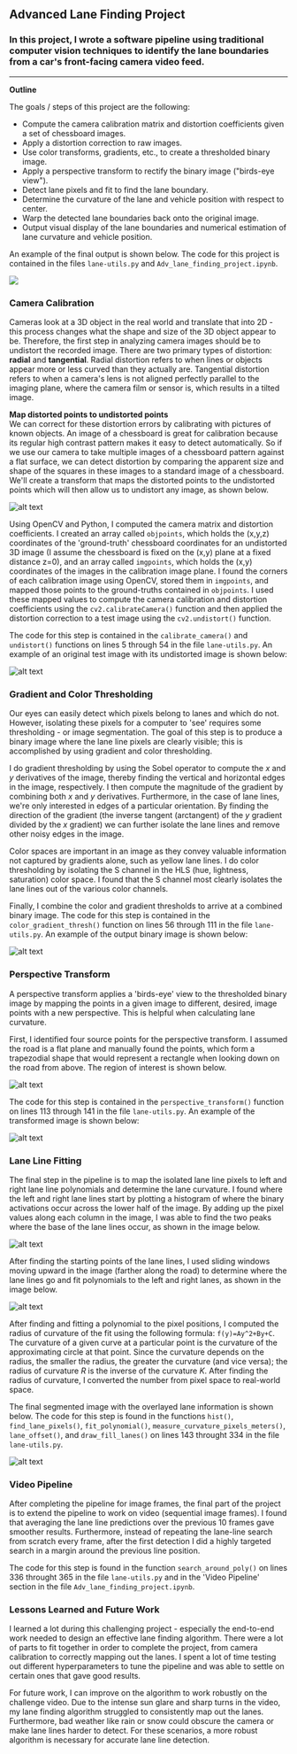 ## Advanced Lane Finding Project

### In this project, I wrote a software pipeline using traditional computer vision techniques to identify the lane boundaries from a car's front-facing camera video feed.

---

**Outline**

The goals / steps of this project are the following:

* Compute the camera calibration matrix and distortion coefficients given a set of chessboard images.
* Apply a distortion correction to raw images.
* Use color transforms, gradients, etc., to create a thresholded binary image.
* Apply a perspective transform to rectify the binary image ("birds-eye view").
* Detect lane pixels and fit to find the lane boundary.
* Determine the curvature of the lane and vehicle position with respect to center.
* Warp the detected lane boundaries back onto the original image.
* Output visual display of the lane boundaries and numerical estimation of lane curvature and vehicle position.

An example of the final output is shown below. The code for this project is contained in the files `lane-utils.py` and `Adv_lane_finding_project.ipynb`. 

![](adv_lane_line.gif)

[//]: # (Image References)

[image1]: ./img/output_images/cal_undist.jpg "cal_undist"
[image2]: ./img/output_images/test_undist.jpg "test_undist"
[image3]: ./img/output_images/test_binary.jpg "test_binary"
[image4]: ./img/output_images/test_roi.jpg "test_roi"
[image5]: ./img/output_images/test_binary_warped.jpg "test_binary_warped"
[image6]: ./img/output_images/test_histogram.jpg "test_histogram"
[image7]: ./img/output_images/test_polynomial.jpg "test_polynomial"
[image8]: ./img/output_images/test_final.jpg "test_final"
[video1]: ./project_video.mp4 "Video"

### Camera Calibration

Cameras look at a 3D object in the real world and translate that into 2D - this process changes what the shape and size of the 3D object appear to be. Therefore, the first step in analyzing camera images should be to undistort the recorded image. There are two primary types of distortion: **radial** and **tangential**. Radial distortion refers to when lines or objects appear more or less curved than they actually are. Tangential distortion refers to when a camera's lens is not aligned perfectly parallel to the imaging plane, where the camera film or sensor is, which results in a tilted image. 
  
**Map distorted points to undistorted points**       
We can correct for these distortion errors by calibrating with pictures of known objects. An image of a chessboard is great for calibration because its regular high contrast pattern makes it easy to detect automatically. So if we use our camera to take multiple images of a chessboard pattern against a flat surface, we can detect distortion by comparing the apparent size and shape of the squares in these images to a standard image of a chessboard. We'll create a transform that maps the distorted points to the undistorted points which will then allow us to undistort any image, as shown below.

![alt text][image1]

Using OpenCV and Python, I computed the camera matrix and distortion coefficients. I created an array called `objpoints`, which holds the (x,y,z) coordinates of the 'ground-truth' chessboard coordinates for an undistorted 3D image (I assume the chessboard is fixed on the (x,y) plane at a fixed distance z=0), and an array called `imgpoints`, which holds the (x,y) coordinates of the images in the calibration image plane. I found the corners of each calibration image using OpenCV, stored them in `imgpoints`, and mapped those points to the ground-truths contained in `objpoints`. I used these mapped values to compute the camera calibration and distortion coefficients using the `cv2.calibrateCamera()` function and then applied the distortion correction to a test image using the `cv2.undistort()` function.

The code for this step is contained in the `calibrate_camera()` and `undistort()` functions on lines 5 through 54 in the file `lane-utils.py`. An example of an original test image with its undistorted image is shown below:

![alt text][image2]


### Gradient and Color Thresholding
Our eyes can easily detect which pixels belong to lanes and which do not. However, isolating these pixels for a computer to 'see' requires some thresholding - or image segmentation. The goal of this step is to produce a binary image where the lane line pixels are clearly visible; this is accomplished by using gradient and color thresholding. 

I do gradient thresholding by using the Sobel operator to compute the *x* and *y* derivatives of the image, thereby finding the vertical and horizontal edges in the image, respectively. I then compute the magnitude of the gradient by combining both *x* and *y* derivatives. Furthermore, in the case of lane lines, we're only interested in edges of a particular orientation. By finding the direction of the gradient (the inverse tangent (arctangent) of the *y* gradient divided by the *x* gradient) we can further isolate the lane lines and remove other noisy edges in the image.

Color spaces are important in an image as they convey valuable information not captured by gradients alone, such as yellow lane lines. I do color thresholding by isolating the S channel in the HLS (hue, lightness, saturation) color space. I found that the S channel most clearly isolates the lane lines out of the various color channels. 

Finally, I combine the color and gradient thresholds to arrive at a combined binary image. The code for this step is contained in the `color_gradient_thresh()` function on lines 56 through 111 in the file `lane-utils.py`. An example of the output binary image is shown below:

![alt text][image3]

### Perspective Transform
A perspective transform applies a 'birds-eye' view to the thresholded binary image by mapping the points in a given image to different, desired, image points with a new perspective. This is helpful when calculating lane curvature. 

First, I identified four source points for the perspective transform. I assumed the road is a flat plane and manually found the points, which form a trapezodial shape that would represent a rectangle when looking down on the road from above. The region of interest is shown below.

![alt text][image4]

The code for this step is contained in the `perspective_transform()` function on lines 113 through 141 in the file `lane-utils.py`. An example of the transformed image is shown below:

![alt text][image5]

### Lane Line Fitting
The final step in the pipeline is to map the isolated lane line pixels to left and right lane line polynomials and determine the lane curvature. I found where the left and right lane lines start by plotting a histogram of where the binary activations occur across the lower half of the image. By adding up the pixel values along each column in the image, I was able to find the two peaks where the base of the lane lines occur, as shown in the image below.

![alt text][image6]

After finding the starting points of the lane lines, I used sliding windows moving upward in the image (farther along the road) to determine where the lane lines go and fit polynomials to the left and right lanes, as shown in the image below.

![alt text][image7]

After finding and fitting a polynomial to the pixel positions, I computed the radius of curvature of the fit using the following formula: `f(y)=Ay^2+By+C`. The curvature of a given curve at a particular point is the curvature of the approximating circle at that point. Since the curvature depends on the radius, the smaller the radius, the greater the curvature (and vice versa); the radius of curvature *R* is the inverse of the curvature *K*. After finding the radius of curvature, I converted the number from pixel space to real-world space. 

The final segmented image with the overlayed lane information is shown below. The code for this step is found in the functions `hist()`, `find_lane_pixels()`, `fit_polynomial()`, `measure_curvature_pixels_meters()`, `lane_offset()`, and `draw_fill_lanes()` on lines 143 throught 334 in the file `lane-utils.py`.

![alt text][image8]

### Video Pipeline
After completing the pipeline for image frames, the final part of the project is to extend the pipeline to work on video (sequential image frames). I found that averaging the lane line predictions over the previous 10 frames gave smoother results. Furthermore, instead of repeating the lane-line search from scratch every frame, after the first detection I did a highly targeted search in a margin around the previous line position.

The code for this step is found in the function `search_around_poly()` on lines 336 throught 365 in the file `lane-utils.py` and in the 'Video Pipeline' section in the file `Adv_lane_finding_project.ipynb`.

### Lessons Learned and Future Work
I learned a lot during this challenging project - especially the end-to-end work needed to design an effective lane finding algorithm. There were a lot of parts to fit together in order to complete the project, from camera calibration to correctly mapping out the lanes. I spent a lot of time testing out different hyperparameters to tune the pipeline and was able to settle on certain ones that gave good results.

For future work, I can improve on the algorithm to work robustly on the challenge video. Due to the intense sun glare and sharp turns in the video, my lane finding algorithm struggled to consistently map out the lanes. Furthermore, bad weather like rain or snow could obscure the camera or make lane lines harder to detect. For these scenarios, a more robust algorithm is necessary for accurate lane line detection.

